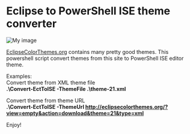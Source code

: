 Eclipse to PowerShell ISE theme converter
==========
![My image](https://raw.githubusercontent.com/akawhoami/psisetheme/master/ExampleTheme.PNG)

[EclipseColorThemes.org](http://eclipsecolorthemes.org) contains many pretty good themes. This powershell script convert themes from this site to PowerShell ISE editor theme.

Examples:  
Convert theme from XML theme file  
**.\Convert-EctToISE -ThemeFile .\theme-21.xml**  

Convert theme from theme URL  
**.\Convert-EctToISE -ThemeUrl http://eclipsecolorthemes.org/?view=empty&action=download&theme=21&type=xml**

Enjoy!


